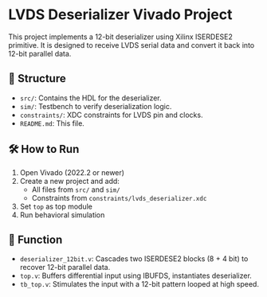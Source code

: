 
# LVDS Deserializer Vivado Project

This project implements a 12-bit deserializer using Xilinx ISERDESE2 primitive. It is designed to receive LVDS serial data and convert it back into 12-bit parallel data.

## 📁 Structure

- `src/`: Contains the HDL for the deserializer.
- `sim/`: Testbench to verify deserialization logic.
- `constraints/`: XDC constraints for LVDS pin and clocks.
- `README.md`: This file.

## 🛠 How to Run

1. Open Vivado (2022.2 or newer)
2. Create a new project and add:
   - All files from `src/` and `sim/`
   - Constraints from `constraints/lvds_deserializer.xdc`
3. Set `top` as top module
4. Run behavioral simulation

## 📌 Function

- `deserializer_12bit.v`: Cascades two ISERDESE2 blocks (8 + 4 bit) to recover 12-bit parallel data.
- `top.v`: Buffers differential input using IBUFDS, instantiates deserializer.
- `tb_top.v`: Stimulates the input with a 12-bit pattern looped at high speed.
